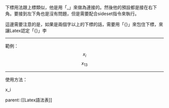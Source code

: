 下標用法跟上標類似，他是用「\_」來做為連接的。然後他的預設都是接在右下角。要接到左下角也是沒有問題，但是需要配合sideset指令來執行。

這邊需要注意的是，如果是兩個字以上的下標的話，需要用「\{\}」來包住下標，來讓Latex認定「\{\}」李
- - - 
範例：
$$
x_i
$$
$$
x_{13}
$$
- - -
使用方法：

x_i

parent::[[Latex語法表]]